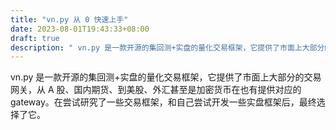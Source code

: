 ```yaml
---
title: "vn.py 从 0 快速上手"
date: 2023-08-01T19:43:33+08:00
draft: true
description: " vn.py 是一款开源的集回测+实盘的量化交易框架，它提供了市面上大部分的交易网关。"
---
```


vn.py 是一款开源的集回测+实盘的量化交易框架，它提供了市面上大部分的交易网关，从 A 股、国内期货、到美股、外汇甚至是加密货币在也有提供对应的 gateway。在尝试研究了一些交易框架，和自己尝试开发一些实盘框架后，最终选择了它。



